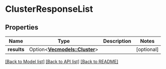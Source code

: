 # ClusterResponseList

## Properties

Name | Type | Description | Notes
------------ | ------------- | ------------- | -------------
**results** | Option<[**Vec<models::Cluster>**](Cluster.md)> |  | [optional]

[[Back to Model list]](../README.md#documentation-for-models) [[Back to API list]](../README.md#documentation-for-api-endpoints) [[Back to README]](../README.md)



